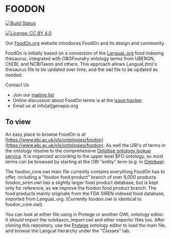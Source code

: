 # FOODON
[![Build Status](https://travis-ci.org/FoodOntology/foodon.svg?branch=master)](https://travis-ci.org/FoodOntology/foodon)

[![License: CC BY 4.0](https://img.shields.io/badge/License-CC%20BY%204.0-lightgrey.svg)](http://creativecommons.org/licenses/by/4.0/)

Our [FoodOn.org](https://foodon.org) website introduces FoodOn and its design and community.

FoodOn is initially based on a conversion of the [LanguaL.org](http://langual.org) food indexing thesaurus, integrated with OBOFoundry ontology terms from UBERON, ChEBI, and NCBITaxon and others.  This approach allows LanguaL(tm)'s thesaurus file to be updated over time, and the owl file to be updated as needed.  

Contact Us

* Join our [mailing list](https://groups.google.com/forum/#!forum/foodon-consortium/join)
* Online discussion about FoodOn terms is at the [issue tracker](https://github.com/FoodOntology/foodon/issues).
* Email us at info[at]genepio.org

## To view

An easy place to browse FoodOn is at [https://www.ebi.ac.uk/ols/ontologies/foodon](https://www.ebi.ac.uk/ols/ontologies/foodon). As well the URI's of terms in the ontology resolve to the comprehensive [Ontobee ontology lookup service](http://www.ontobee.org/). It is organized according to the upper level BFO ontology, so most terms can be browsed by starting at the OBI "entity" term (e.g. in [Ontobee](http://www.ontobee.org/ontology/FOODON?iri=http://purl.obolibrary.org/obo/BFO_0000001)).

The foodon_core.owl main file currently contains everything FoodOn has to offer, including a "foodon food product" branch of over 9,000 products. foodon_siren.owl has a slightly larger food product database, but is kept only for reference, as we improve the foodon food product branch. The food products mainly originate from the FDA SIREN indexed food database, imported from LanguaL.org. (Currently foodon.owl is identical to foodon_core.owl).

You can look at either file using in Protege or another OWL ontology editor.  It should import the ncbitaxon_import.owl and other imports/ files too.  After cloning this repository, use the [Protege](http://protege.stanford.edu) ontology editor to load the main file, and browse the Langual hierarchy under the "Classes" tab.  
